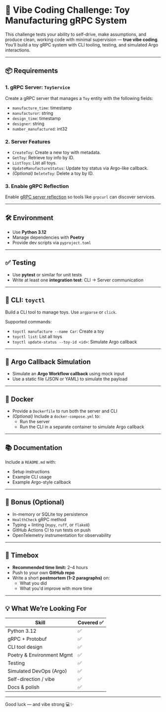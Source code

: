 # 🧪 Vibe Coding Challenge: Toy Manufacturing gRPC System

This challenge tests your ability to self-drive, make assumptions, and produce clean, working code with minimal supervision — **true vibe coding**. You’ll build a toy gRPC system with CLI tooling, testing, and simulated Argo interactions.

---

## 📦 Requirements

### 1. gRPC Server: `ToyService`
Create a gRPC server that manages a `Toy` entity with the following fields:

- `manufacture_time`: timestamp
- `manufacturor`: string
- `design_time`: timestamp
- `designer`: string
- `number_manufactured`: int32

### 2. Server Features

- `CreateToy`: Create a new toy with metadata.
- `GetToy`: Retrieve toy info by ID.
- `ListToys`: List all toys.
- `UpdateManufactureStatus`: Update toy status via Argo-like callback.
- *(Optional)* `DeleteToy`: Delete a toy by ID.

### 3. Enable gRPC Reflection

Enable [gRPC server reflection](https://github.com/grpc/grpc/blob/master/doc/server-reflection.md) so tools like `grpcurl` can discover services.

---

## 🛠 Environment

- Use **Python 3.12**
- Manage dependencies with **Poetry**
- Provide dev scripts via `pyproject.toml`

---

## ✅ Testing

- Use **pytest** or similar for unit tests
- Write at least one **integration test**: CLI → Server communication

---

## 🔧 CLI: `toyctl`

Build a CLI tool to manage toys. Use `argparse` or `click`.

Supported commands:

- `toyctl manufacture --name Car`: Create a toy
- `toyctl list`: List all toys
- `toyctl update-status --toy-id <id>`: Simulate Argo callback

---

## 🤖 Argo Callback Simulation

- Simulate an **Argo Workflow callback** using mock input
- Use a static file (JSON or YAML) to simulate the payload

---

## 🐳 Docker

- Provide a `Dockerfile` to run both the server and CLI
- *(Optional)* Include a `docker-compose.yml` to:
  - Run the server
  - Run the CLI in a separate container to simulate Argo callback

---

## 📚 Documentation

Include a `README.md` with:

- Setup instructions
- Example CLI usage
- Example Argo-style callback

---

## 🌟 Bonus (Optional)

- In-memory or SQLite toy persistence
- `HealthCheck` gRPC method
- Typing + linting (`mypy`, `ruff`, or `flake8`)
- GitHub Actions CI to run tests on push
- OpenTelemetry instrumentation for observability

---

## 📅 Timebox

- **Recommended time limit:** 2–4 hours
- Push to your own **GitHub repo**
- Write a short **postmortem (1–2 paragraphs)** on:
  - What you did
  - What you'd improve with more time

---

## 💡 What We’re Looking For

| Skill                    | Covered ✅ |
|-------------------------|------------|
| Python 3.12             | ✅         |
| gRPC + Protobuf         | ✅         |
| CLI tool design         | ✅         |
| Poetry & Environment Mgmt | ✅       |
| Testing                 | ✅         |
| Simulated DevOps (Argo) | ✅         |
| Self-direction / vibe   | ✅         |
| Docs & polish           | ✅         |

---

Good luck — and vibe strong 💻✨
